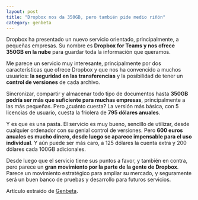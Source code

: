 ```yaml
---
layout: post
title: "Dropbox nos da 350GB, pero también pide medio riñón"
category: genbeta
---
```




Dropbox ha presentado un nuevo servicio orientado, principalmente, a pequeñas
empresas. Su nombre es **Dropbox for Teams y nos ofrece 350GB en la nube**
para guardar toda la información que queramos.

Me parece un servicio muy interesante, principalmente por dos características
que ofrece Dropbox y que nos ha convencido a muchos usuarios: **la seguridad
en las transferencias** y la posibilidad de tener un **control de versiones**
de cada archivo.

Sincronizar, compartir y almacenar todo tipo de documentos hasta **350GB
podría ser más que suficiente para muchas empresas**, principalmente a las más
pequeñas. Pero ¿cuánto cuesta? La versión más básica, con 5 licencias de
usuario, cuesta la friolera de **795 dólares anuales**.  
  
Y es que es una pasta. El servicio es muy bueno, sencillo de utilizar, desde
cualquier ordenador con su genial control de versiones. Pero **600 euros
anuales es mucho dinero, desde luego se aparece impensable para el uso
individual**. Y aún puede ser más caro, a 125 dólares la cuenta extra y 200
dólares cada 100GB adicionales.

Desde luego que el servicio tiene sus puntos a favor, y también en contra,
pero parece un **gran movimiento por la parte de la gente de Dropbox**. Parece
un movimiento estratégico para ampliar su mercado, y seguramente será un buen
banco de pruebas y desarrollo para futuros servicios.

Artículo extraído de [Genbeta](http://www.genbeta.com).